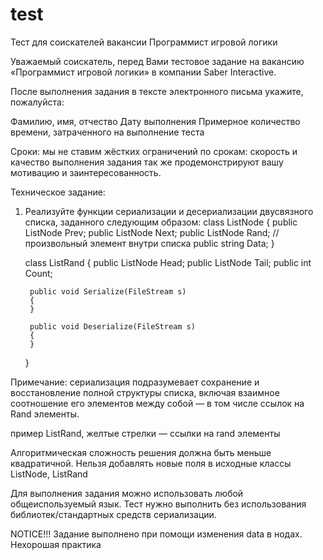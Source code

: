 # test
Тест  для соискателей вакансии
Программист игровой логики

Уважаемый соискатель, перед Вами тестовое задание на вакансию «Программист игровой логики» в компании Saber Interactive.

После выполнения задания в тексте электронного письма укажите, пожалуйста:

Фамилию, имя, отчество
Дату выполнения
Примерное количество времени, затраченного на выполнение теста

Сроки: мы не ставим жёстких ограничений по срокам: скорость и качество выполнения задания так же продемонстрируют вашу мотивацию и заинтересованность.

Техническое задание:
1. Реализуйте функции сериализации и десериализации двусвязного списка, заданного следующим образом:
    class ListNode
    {
 public ListNode Prev;
        public ListNode Next;
        public ListNode Rand; // произвольный элемент внутри списка
        public string Data;
    }


    class ListRand
    {
        public ListNode Head;
        public ListNode Tail;
        public int Count;

        public void Serialize(FileStream s)
        {
        }

        public void Deserialize(FileStream s)
        {
        }
    }

Примечание: сериализация подразумевает сохранение и восстановление полной структуры списка, включая взаимное соотношение его элементов между собой — в том числе ссылок на Rand элементы.

 

пример ListRand, желтые стрелки — ссылки на rand элементы

Алгоритмическая сложность решения должна быть меньше квадратичной.
Нельзя добавлять новые поля в исходные классы ListNode, ListRand

Для выполнения задания можно использовать любой общеиспользуемый язык.
Тест нужно выполнить без использования библиотек/стандартных средств сериализации.


NOTICE!!! Задание выполнено при помощи изменения data в нодах. Нехорошая практика
